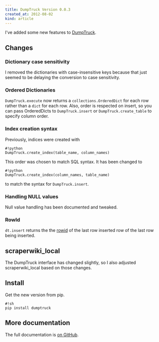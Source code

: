 ```yaml
---
title: DumpTruck Version 0.0.3
created_at: 2012-08-02
kind: article
---
```


I've added some new features to [DumpTruck](http://www.dumptruck.io).

## Changes

### Dictionary case sensitivity
I removed the dictionaries with case-insensitive keys because that just seemed
to be delaying the conversion to case sensitivity.

### Ordered Dictionaries
`DumpTruck.execute` now returns a `collections.OrderedDict` for each row rather
than a `dict` for each row. Also, order is respected on insert, so you can pass
OrderedDicts to `DumpTruck.insert` or `DumpTruck.create_table` to specify
column order.

### Index creation syntax
Previously, indices were created with

    #!python
    DumpTruck.create_index(table_name, column_names)

This order was chosen to match SQL syntax. It has been changed to

    #!python
    DumpTruck.create_index(column_names, table_name)

to match the syntax for `DumpTruck.insert`.

### Handling NULL values
Null value handling has been documented and tweaked.

### RowId
`dt.insert` returns the
the [rowid](http://www.sqlite.org/lang_createtable.html#rowid)
of the last row inserted row of the last row being inserted.

## scraperwiki_local

The DumpTruck interface has changed slightly, so I also adjusted
scraperwiki_local based on those changes.

## Install

Get the new version from pip.

    #!sh
    pip install dumptruck

## More documentation

The full documentation is [on GitHub](https://github.com/tlevine/dumptruck).
